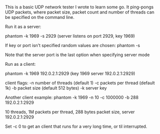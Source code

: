 This is a basic UDP network tester I wrote to learn some go.
It ping-pongs UDP packets, where packet size, packet count
and number of threads can be specified on the command line.


Run it as a server:

phantom -k 1969 -s 2929 (server listens on port 2929, key 1969)

If key or port isn't specified random values are chosen:
phantom -s 

Note that the server port is the last option when specifying server mode


Run as a client:

phantom -k 1969 192.0.2.1:2929 (key 1969 server 192.0.2.1:2929)

client flags:
 -n <number> number of threads (default 1)
 -c <number> packets per thread (default 1k)
 -b <number> packet size (default 512 bytes)
 -k <number> server key

Another client example:
phantom -k 1969 -n 10 -c 1000000 -b 288 192.0.2.1:2929

10 threads, 1M packets per thread, 288 bytes packet size, server 192.0.2.1:2929

Set -c 0 to get an client that runs for a very long time, or til interrupted.

